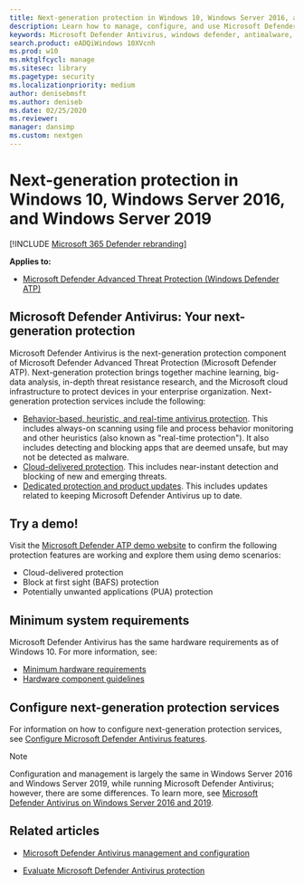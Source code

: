 ```yaml
---
title: Next-generation protection in Windows 10, Windows Server 2016, and Windows Server 2019
description: Learn how to manage, configure, and use Microsoft Defender AV, the built-in antimalware and antivirus product available in Windows 10 and Windows Server 2016
keywords: Microsoft Defender Antivirus, windows defender, antimalware, scep, system center endpoint protection, system center configuration manager, virus, malware, threat, detection, protection, security
search.product: eADQiWindows 10XVcnh
ms.prod: w10
ms.mktglfcycl: manage
ms.sitesec: library
ms.pagetype: security
ms.localizationpriority: medium
author: denisebmsft
ms.author: deniseb
ms.date: 02/25/2020
ms.reviewer: 
manager: dansimp
ms.custom: nextgen
---
```


# Next-generation protection in Windows 10, Windows Server 2016, and Windows Server 2019

[!INCLUDE [Microsoft 365 Defender rebranding](../../includes/microsoft-defender.md)]


**Applies to:**

- [Microsoft Defender Advanced Threat Protection (Windows Defender ATP)](https://go.microsoft.com/fwlink/p/?linkid=2069559)

## Microsoft Defender Antivirus: Your next-generation protection

Microsoft Defender Antivirus is the next-generation protection component of Microsoft Defender Advanced Threat Protection (Microsoft Defender ATP). Next-generation protection brings together machine learning, big-data analysis, in-depth threat resistance research, and the Microsoft cloud infrastructure to protect devices in your enterprise organization. Next-generation protection services include the following:

- [Behavior-based, heuristic, and real-time antivirus protection](configure-protection-features-microsoft-defender-antivirus.md). This includes always-on scanning using file and process behavior monitoring and other heuristics (also known as "real-time protection"). It also includes detecting and blocking apps that are deemed unsafe, but may not be detected as malware.
- [Cloud-delivered protection](utilize-microsoft-cloud-protection-microsoft-defender-antivirus.md). This includes near-instant detection and blocking of new and emerging threats.
- [Dedicated protection and product updates](manage-updates-baselines-microsoft-defender-antivirus.md). This includes updates related to keeping Microsoft Defender Antivirus up to date.

## Try a demo!

Visit the [Microsoft Defender ATP demo website](https://demo.wd.microsoft.com?ocid=cx-wddocs-testground) to confirm the following protection features are working and explore them using demo scenarios:
- Cloud-delivered protection
- Block at first sight (BAFS) protection
- Potentially unwanted applications (PUA) protection

## Minimum system requirements

Microsoft Defender Antivirus has the same hardware requirements as of Windows 10. For more information, see:

- [Minimum hardware requirements](https://docs.microsoft.com/windows-hardware/design/minimum/minimum-hardware-requirements-overview)
- [Hardware component guidelines](https://docs.microsoft.com/windows-hardware/design/component-guidelines/components)

## Configure next-generation protection services

For information on how to configure next-generation protection services, see [Configure Microsoft Defender Antivirus features](configure-microsoft-defender-antivirus-features.md).

> [!Note]  
> Configuration and management is largely the same in Windows Server 2016 and Windows Server 2019, while running Microsoft Defender Antivirus; however, there are some differences. To learn more, see [Microsoft Defender Antivirus on Windows Server 2016 and 2019](microsoft-defender-antivirus-on-windows-server-2016.md).

## Related articles

- [Microsoft Defender Antivirus management and configuration](configuration-management-reference-microsoft-defender-antivirus.md)

- [Evaluate Microsoft Defender Antivirus protection](evaluate-microsoft-defender-antivirus.md)
